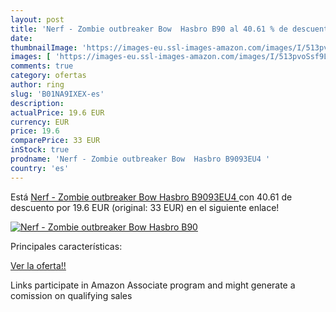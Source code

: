 ```yaml
---
layout: post
title: 'Nerf - Zombie outbreaker Bow  Hasbro B90 al 40.61 % de descuento'
date: 
thumbnailImage: 'https://images-eu.ssl-images-amazon.com/images/I/513pvoSsf9L._SL200_.jpg'
images: [ 'https://images-eu.ssl-images-amazon.com/images/I/513pvoSsf9L._SL200_.jpg' ]
comments: true
category: ofertas
author: ring
slug: 'B01NA9IXEX-es'
description:
actualPrice: 19.6 EUR
currency: EUR
price: 19.6
comparePrice: 33 EUR
inStock: true
prodname: 'Nerf - Zombie outbreaker Bow  Hasbro B9093EU4 '
country: 'es'
---
```


Está [Nerf - Zombie outbreaker Bow  Hasbro B9093EU4 ](https://www.amazon.es/dp/B01NA9IXEX/?tag=tolees-21) con 40.61 de descuento por 19.6 EUR (original: 33 EUR) en el siguiente enlace!

[![Nerf - Zombie outbreaker Bow  Hasbro B90](https://images-eu.ssl-images-amazon.com/images/I/513pvoSsf9L._SL200_.jpg)](https://www.amazon.es/dp/B01NA9IXEX/?tag=tolees-21)

Principales características:


[Ver la oferta!!](https://www.amazon.es/dp/B01NA9IXEX/?tag=tolees-21)

Links participate in Amazon Associate program and might generate a comission on qualifying sales


